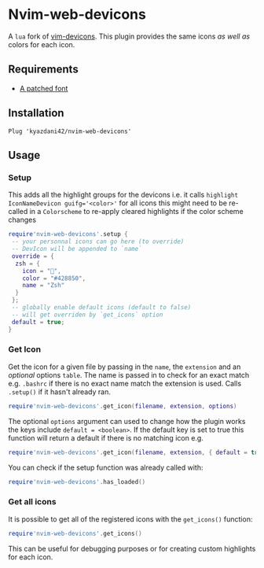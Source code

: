 # Nvim-web-devicons

A `lua` fork of [vim-devicons](https://github.com/ryanoasis/vim-devicons). This plugin provides the same icons _as well as_
colors for each icon.

## Requirements

- [A patched font](https://www.nerdfonts.com/)

## Installation

```vim
Plug 'kyazdani42/nvim-web-devicons'
```

## Usage

### Setup

This adds all the highlight groups for the devicons
i.e. it calls `highlight IconNameDevicon guifg='<color>'` for all icons
this might need to be re-called in a `Colorscheme` to re-apply cleared highlights
if the color scheme changes

```lua
require'nvim-web-devicons'.setup {
 -- your personnal icons can go here (to override)
 -- DevIcon will be appended to `name`
 override = {
  zsh = {
    icon = "",
    color = "#428850",
    name = "Zsh"
  }
 };
 -- globally enable default icons (default to false)
 -- will get overriden by `get_icons` option
 default = true;
}
```

### Get Icon

Get the icon for a given file by passing in the `name`, the `extension` and an _optional_ options `table`.
The name is passed in to check for an exact match e.g. `.bashrc` if there is no exact name match the extension
is used. Calls `.setup()` if it hasn't already ran.

```lua
require'nvim-web-devicons'.get_icon(filename, extension, options)
```

The optional `options` argument can used to change how the plugin works the keys include
`default = <boolean>`. If the default key is set to true this function will return a default
if there is no matching icon
e.g.

```lua
require'nvim-web-devicons'.get_icon(filename, extension, { default = true })
```

You can check if the setup function was already called with:
```lua
require'nvim-web-devicons'.has_loaded()
```

### Get all icons

It is possible to get all of the registered icons with the `get_icons()` function:

```lua
require'nvim-web-devicons'.get_icons()
```

This can be useful for debugging purposes or for creating custom highlights for each icon.
